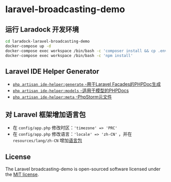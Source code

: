 # laravel-broadcasting-demo

## 运行 Laradock 开发环境
```bash
cd laradock-laravel-broadcasting-demo
docker-compose up -d
docker-compose exec workspace /bin/bash -c 'composer install && cp .env.example .env && php artisan key:generate'
docker-compose exec workspace /bin/bash -c 'npm install'
```

## Laravel IDE Helper Generator

- [`php artisan ide-helper:generate` -用于Laravel Facades的PHPDoc生成](https://github.com/barryvdh/laravel-ide-helper#automatic-phpdoc-generation-for-laravel-facades)
- [`php artisan ide-helper:models` -适用于模型的PHPDocs](https://github.com/barryvdh/laravel-ide-helper#automatic-PHPDocs-for-models)
- [`php artisan ide-helper:meta` -PhpStorm元文件](https://github.com/barryvdh/laravel-ide-helper#phpstorm-meta-for-container-instances)

## 对 Laravel 框架增加语言包
* 在 `config/app.php` 修改时区：`'timezone' => 'PRC'` 
* 在 `config/app.php` 修改语言：`'locale' => 'zh-CN'` ，并在 `resources/lang/zh-CN` 增加[语言包](https://github.com/Laravel-Lang/lang)


## License
The Laravel broadcasting-demo is open-sourced software licensed under the [MIT license](https://opensource.org/licenses/MIT).
